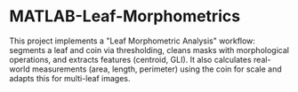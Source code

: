 # MATLAB-Leaf-Morphometrics
This project implements a "Leaf Morphometric Analysis" workflow: segments a leaf and coin via thresholding, cleans masks with morphological operations, and extracts features (centroid, GLI). It also calculates real-world measurements (area, length, perimeter) using the coin for scale and adapts this for multi-leaf images.
